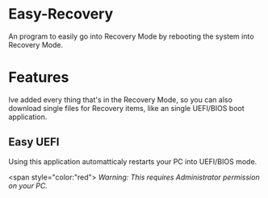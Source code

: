 # Easy-Recovery
An program to easily go into Recovery Mode by rebooting the system into Recovery Mode.
# Features
Ive added every thing that's in the Recovery Mode, so you can also download single files for Recovery items, like an single UEFI/BIOS boot application.
## Easy UEFI
Using this application automatticaly restarts your PC into UEFI/BIOS mode.

<span style="color:"red"> *Warning: This requires Administrator permission on your PC.*</span>
